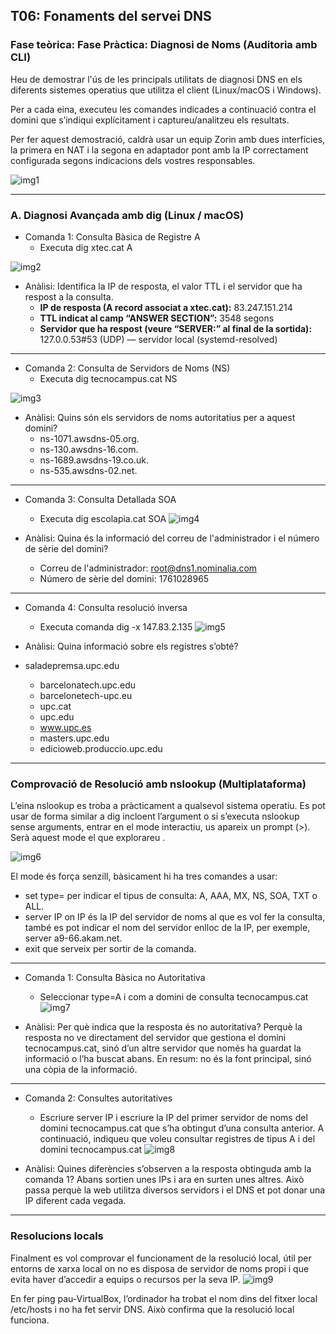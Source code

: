## T06: Fonaments del servei DNS

### Fase teòrica: Fase Pràctica: Diagnosi de Noms (Auditoria amb CLI)
Heu de demostrar l'ús de les principals utilitats de diagnosi DNS en els diferents sistemes operatius que utilitza el client (Linux/macOS i Windows).

Per a cada eina, executeu les comandes indicades a continuació contra el domini que s’indiqui explícitament i captureu/analitzeu els resultats.

Per fer aquest demostració, caldrà usar un equip Zorin amb dues interfícies, la primera en NAT i la segona en adaptador pont amb la IP correctament configurada segons indicacions dels vostres responsables.

![img1](./IMG/img1.png)

---

### A. Diagnosi Avançada amb dig (Linux / macOS)
- Comanda 1: Consulta Bàsica de Registre A
  - Executa dig xtec.cat A
    
![img2](./IMG/img2.png)

- Anàlisi: Identifica la IP de resposta, el valor TTL i el servidor que ha respost a la consulta.
  - **IP de resposta (A record associat a xtec.cat):**
    83.247.151.214
  - **TTL indicat al camp “ANSWER SECTION”:**
    3548 segons
  - **Servidor que ha respost (veure “SERVER:” al final de la sortida):**
    127.0.0.53#53 (UDP) — servidor local (systemd-resolved)

---

- Comanda 2: Consulta de Servidors de Noms (NS)
  - Executa dig tecnocampus.cat NS

![img3](./IMG/img3.png)

- Anàlisi: Quins són els servidors de noms autoritatius per a aquest domini?
  - ns-1071.awsdns-05.org.
  - ns-130.awsdns-16.com.
  - ns-1689.awsdns-19.co.uk.
  - ns-535.awsdns-02.net.

---

- Comanda 3: Consulta Detallada SOA
  - Executa dig escolapia.cat SOA
![img4](./IMG/img4.png)

- Anàlisi: Quina és la informació del correu de l'administrador i el número de sèrie del domini?
  - Correu de l'administrador: root@dns1.nominalia.com
  - Número de sèrie del domini: 1761028965

---

- Comanda 4: Consulta resolució inversa
  - Executa comanda dig -x 147.83.2.135
![img5](./IMG/img5.png)

- Anàlisi: Quina informació sobre els registres s’obté?

- saladepremsa.upc.edu
  - barcelonatech.upc.edu
  - barcelonetech-upc.eu
  - upc.cat
  - upc.edu
  - www.upc.es
  - masters.upc.edu
  - edicioweb.produccio.upc.edu

---

### **Comprovació de Resolució amb nslookup (Multiplataforma)**
L’eina nslookup es troba a pràcticament a qualsevol sistema operatiu. Es pot usar de forma similar a dig incloent l’argument o si s’executa nslookup sense arguments, entrar en el mode interactiu, us apareix un prompt (>). Serà aquest mode el que explorareu . 

![img6](./IMG/img6.png)

El mode és força senzill, bàsicament hi ha tres comandes a usar:
- set type= per indicar el tipus de consulta: A, AAA, MX, NS, SOA, TXT o ALL.
- server IP on IP és la IP del servidor de noms al que es vol fer la consulta, també es pot indicar el nom del servidor enlloc de la IP, per exemple, server a9-66.akam.net.
- exit que serveix per sortir de la comanda.

---

- Comanda 1: Consulta Bàsica no Autoritativa
  - Seleccionar type=A i com a domini de consulta tecnocampus.cat
![img7](./IMG/img7.png)

- Anàlisi: Per què indica que la resposta és no autoritativa?
Perquè la resposta no ve directament del servidor que gestiona el domini tecnocampus.cat, sinó d’un altre servidor que només ha guardat la informació o l’ha buscat abans. En resum: no és la font principal, sinó una còpia de la informació.

---

- Comanda 2: Consultes autoritatives
  - Escriure server IP i escriure la IP del primer servidor de noms del domini tecnocampus.cat que s’ha obtingut
    d’una consulta anterior. A continuació, indiqueu que voleu consultar registres de tipus A i del domini
    tecnocampus.cat
![img8](./IMG/img8.png)

- Anàlisi: Quines diferències s’observen a la resposta obtinguda amb la comanda 1?
Abans sortien unes IPs i ara en surten unes altres. Això passa perquè la web utilitza diversos servidors i el DNS et pot donar una IP diferent cada vegada.

---

### Resolucions locals
Finalment es vol comprovar el funcionament de la resolució local, útil per entorns de xarxa local on no es disposa de servidor de noms propi i que evita haver d’accedir a equips o recursos per la seva IP.
![img9](./IMG/img9.png)

En fer ping pau-VirtualBox, l’ordinador ha trobat el nom dins del fitxer local /etc/hosts i no ha fet servir DNS. Això confirma que la resolució local funciona.
